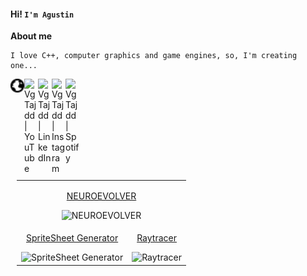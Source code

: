#### Hi! ```I'm Agustin```

**About me**
```
I love C++, computer graphics and game engines, so, I'm creating one...
```

[<img align="left" alt="VgTajdd" width="22px" src="https://raw.githubusercontent.com/iconic/open-iconic/master/svg/globe.svg" target="_blank"/>](https://vgtajdd.github.io/)
[<img align="left" alt="VgTajdd | YouTube" width="22px" src="https://cdn.jsdelivr.net/npm/simple-icons@v3/icons/youtube.svg" target="_blank"/>](https://www.youtube.com/channel/UCWFJSVtAYKZCTz3uOVrBYiw)
[<img align="left" alt="VgTajdd | LinkedIn" width="22px" src="https://cdn.jsdelivr.net/npm/simple-icons@v3/icons/linkedin.svg" target="_blank"/>](https://www.linkedin.com/in/agustin-jesus-durand-diaz/)
[<img align="left" alt="VgTajdd | Instagram" width="22px" src="https://cdn.jsdelivr.net/npm/simple-icons@v3/icons/instagram.svg" target="_blank"/>](https://www.instagram.com/agustinjesusdd)
[<img align="left" alt="VgTajdd | Spotify" width="22px" src="https://cdn.jsdelivr.net/npm/simple-icons@3.12.0/icons/spotify.svg" target="_blank"/>](https://open.spotify.com/user/12167177187)
</br>

<table style="padding:10px" align="center">
  <tr>
    <td colspan="2" align="center">
      <p align="center"><a href="https://github.com/VgTajdd/neuroevolver">NEUROEVOLVER</a></p>
      <img src="https://github.com/VgTajdd/neuroevolver/blob/master/neuroevolver_reducido_train.gif" alt="NEUROEVOLVER" height= 500px>
    </td> 
  </tr>
  <tr>
    <td align="center">
      <p align="center"><a href="https://github.com/VgTajdd/ss_generator">SpriteSheet Generator</a></p>
      <img src="https://user-images.githubusercontent.com/51887591/89360194-3ec43400-d68d-11ea-99c2-8cc16bab869c.png" alt="SpriteSheet Generator" height = 300px>
    </td>
    <td align="center">
      <p align="center"><a href="https://github.com/VgTajdd/simple_raytracer">Raytracer</a></p>
      <img src="https://user-images.githubusercontent.com/51887591/95026634-5a7d9380-0658-11eb-8004-be61ac2aafbe.png" alt="Raytracer" height = 300px>
    </td>  
  </tr>
</table>
